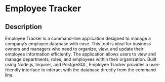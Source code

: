 # Employee Tracker

## Description

Employee Tracker is a command-line application designed to manage a company’s employee database with ease. This tool is ideal for business owners and managers who need to organize, view, and update their employee information efficiently. The application allows users to view and manage departments, roles, and employees within their organization. Built using Node.js, Inquirer, and PostgreSQL, Employee Tracker provides a user-friendly interface to interact with the database directly from the command line.
